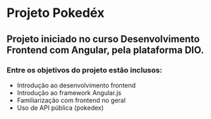 # Projeto Pokedéx


## Projeto iniciado no curso Desenvolvimento Frontend com Angular, pela plataforma DIO.

### Entre os objetivos do projeto estão inclusos:

* Introdução ao desenvolvimento frontend
* Introdução ao framework Angular.js
* Familiarização com frontend no geral
* Uso de API pública (pokedex)

